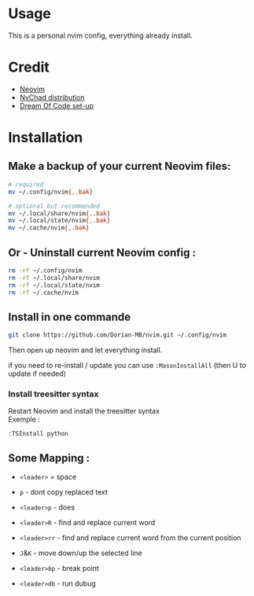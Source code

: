 # Usage 
This is a personal nvim config, everything already install.


# Credit 
- [Neovim](https://neovim.io/)
- [ NvChad distribution ](https://github.com/NvChad/NvChad.git)
- [Dream Of Code set-up](https://github.com/dreamsofcode-io/neovim-python)


# Installation

## Make a backup of your current Neovim files:
```bash
# required
mv ~/.config/nvim{,.bak}

# optional but recommended
mv ~/.local/share/nvim{,.bak}
mv ~/.local/state/nvim{,.bak}
mv ~/.cache/nvim{,.bak}
```

## Or - Uninstall current Neovim config :
``` bash
rm -rf ~/.config/nvim
rm -rf ~/.local/share/nvim
rm -rf ~/.local/state/nvim
rm -rf ~/.cache/nvim
```

## Install in one commande
```bash
git clone https://github.com/Dorian-MB/nvim.git ~/.config/nvim
```

Then open up neovim and let everything install.

if you need to re-install / update you can use `:MasonInstallAll` (then U to update if needed)

### Install treesitter syntax
Restart Neovim and install the treesitter syntax <br>
Exemple :
```
:TSInstall python
```

## Some Mapping :

- `<leader>` = space

- `p` - dont copy replaced text
- `<leader>p` - does

- `<leader>R` - find and replace current word
- `<leader>rr` - find and replace current word from the current position

- `J`&`K` - move down/up the selected line

- `<leader>bp` - break point
- `<leader>db` - run dubug






